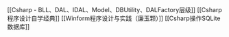 [[Csharp - BLL、DAL、IDAL、Model、DBUtility、DALFactory层级]]
[[Csharp程序设计自学经典]]
[[Winform程序设计与实践（廉玉颗）]]
[[Csharp操作SQLite数据库]]





